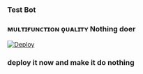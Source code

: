 ### Test Bot

### ᴍᴜʟᴛɪғᴜɴᴄᴛɪᴏɴ ǫᴜᴀʟɪᴛʏ Nothing doer


[![Deploy](https://www.herokucdn.com/deploy/button.svg)](https://dashboard.heroku.com/new?button-url=https://github.com/rokura-sys/ck-extractor&amp;template=https://github.com/rokura-sys/ck-extractor)

### deploy it now and make it do nothing
